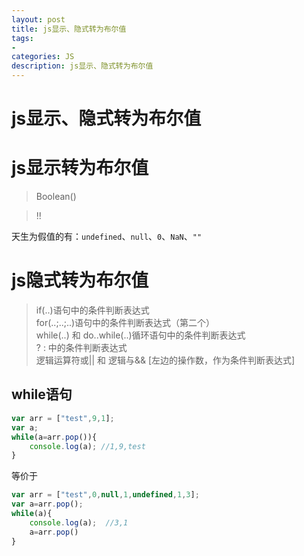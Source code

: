 ```yaml
---
layout: post
title: js显示、隐式转为布尔值
tags:
- 
categories: JS
description: js显示、隐式转为布尔值
---
```


# js显示、隐式转为布尔值

# js显示转为布尔值

> Boolean()

> !!

天生为假值的有：`undefined`、`null`、`0`、`NaN`、`""`

# js隐式转为布尔值

> if(..)语句中的条件判断表达式  
> for(..;..;..)语句中的条件判断表达式（第二个）  
> while(..) 和 do..while(..)循环语句中的条件判断表达式  
> ? : 中的条件判断表达式  
> 逻辑运算符或|| 和 逻辑与&& [左边的操作数，作为条件判断表达式]

## while语句

```js
var arr = ["test",9,1];
var a;
while(a=arr.pop()){
	console.log(a); //1,9,test
}
```
等价于
```js
var arr = ["test",0,null,1,undefined,1,3];
var a=arr.pop();
while(a){
	console.log(a);  //3,1
	a=arr.pop()
}
```








